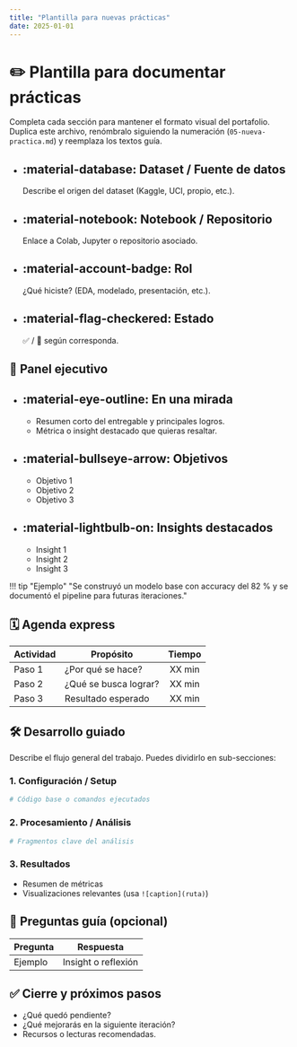 ```yaml
---
title: "Plantilla para nuevas prácticas"
date: 2025-01-01
---
```


# ✏️ Plantilla para documentar prácticas

Completa cada sección para mantener el formato visual del portafolio. Duplica este archivo, renómbralo siguiendo la numeración (`05-nueva-practica.md`) y reemplaza los textos guía.

<div class="grid cards" markdown>

-   :material-database: **Dataset / Fuente de datos**
    ---
    Describe el origen del dataset (Kaggle, UCI, propio, etc.).

-   :material-notebook: **Notebook / Repositorio**
    ---
    Enlace a Colab, Jupyter o repositorio asociado.

-   :material-account-badge: **Rol**
    ---
    ¿Qué hiciste? (EDA, modelado, presentación, etc.).

-   :material-flag-checkered: **Estado**
    ---
    ✅ / 🚧 según corresponda.

</div>

## 📌 Panel ejecutivo

<div class="grid cards" markdown>

-   :material-eye-outline: **En una mirada**
    ---
    - Resumen corto del entregable y principales logros.
    - Métrica o insight destacado que quieras resaltar.

-   :material-bullseye-arrow: **Objetivos**
    ---
    - Objetivo 1
    - Objetivo 2
    - Objetivo 3

-   :material-lightbulb-on: **Insights destacados**
    ---
    - Insight 1
    - Insight 2
    - Insight 3

</div>

!!! tip "Ejemplo"
    "Se construyó un modelo base con accuracy del 82 % y se documentó el pipeline para futuras iteraciones."

## 🗓️ Agenda express

| Actividad | Propósito | Tiempo |
|-----------|-----------|:------:|
| Paso 1 | ¿Por qué se hace? | XX min |
| Paso 2 | ¿Qué se busca lograr? | XX min |
| Paso 3 | Resultado esperado | XX min |

## 🛠️ Desarrollo guiado

Describe el flujo general del trabajo. Puedes dividirlo en sub-secciones:

### 1. Configuración / Setup

```python
# Código base o comandos ejecutados
```

### 2. Procesamiento / Análisis

```python
# Fragmentos clave del análisis
```

### 3. Resultados

- Resumen de métricas
- Visualizaciones relevantes (usa `![caption](ruta)`)

## 🧭 Preguntas guía (opcional)

| Pregunta | Respuesta |
|----------|-----------|
| Ejemplo | Insight o reflexión |

## ✅ Cierre y próximos pasos

- ¿Qué quedó pendiente?
- ¿Qué mejorarás en la siguiente iteración?
- Recursos o lecturas recomendadas.
